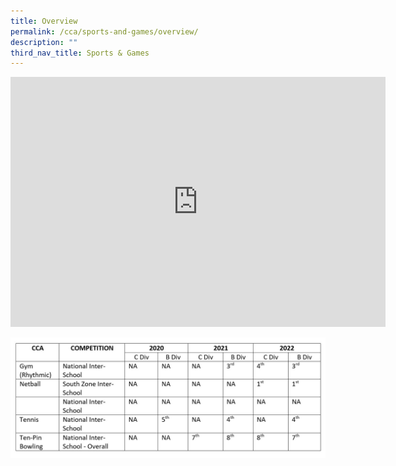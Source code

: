 ```yaml
---
title: Overview
permalink: /cca/sports-and-games/overview/
description: ""
third_nav_title: Sports & Games
---
```

<iframe allowfullscreen="true" height="400" width="600" frameborder="0" src="https://docs.google.com/presentation/d/e/2PACX-1vREDkUiMVp96GgeHyUCwsjbV-FCGUOPdJmb9I_upS7MSxpVc9uF-L1HVo8PDNYYXr5aAM_c4qDbjx5e/embed?start=true&amp;loop=true&amp;delayms=3000"></iframe>

![](/images/CCA/awardssportsii.jpg)